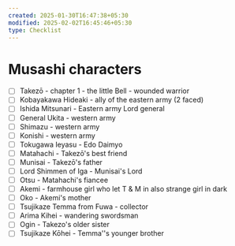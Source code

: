 ```yaml
---
created: 2025-01-30T16:47:38+05:30
modified: 2025-02-02T16:45:46+05:30
type: Checklist
---
```


# Musashi characters

- [ ] Takezō - chapter 1 - the little Bell - wounded warrior 
- [ ] Kobayakawa Hideaki - ally of the eastern army (2 faced)
- [ ] Ishida Mitsunari - Eastern army Lord general 
- [ ] General Ukita - western army
- [ ] Shimazu - western army
- [ ] Konishi - western army
- [ ] Tokugawa Ieyasu - Edo Daimyo
- [ ] Matahachi - Takezō's best friend
- [ ] Munisai - Takezō's father
- [ ] Lord Shimmen of Iga - Munisai's Lord
- [ ] Otsu - Matahachi's fiancee
- [ ] Akemi - farmhouse girl who let T & M in also strange girl in dark
- [ ] Oko - Akemi's mother
- [ ] Tsujikaze Temma from Fuwa - collector
- [ ] Arima Kihei - wandering swordsman
- [ ] Ogin - Takezo's older sister
- [ ] Tsujikaze Kōhei - Temma''s younger  brother
